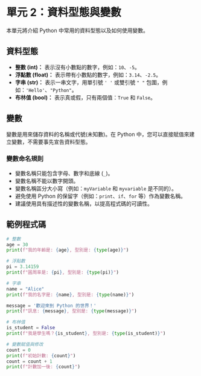 # 單元 2：資料型態與變數

本單元將介紹 Python 中常用的資料型態以及如何使用變數。

## 資料型態

* **整數 (int)：** 表示沒有小數點的數字，例如：`10`、`-5`。
* **浮點數 (float)：** 表示帶有小數點的數字，例如：`3.14`、`-2.5`。
* **字串 (str)：** 表示一串文字，用單引號 `' '` 或雙引號 `" "` 包圍，例如：`'Hello'`、`"Python"`。
* **布林值 (bool)：** 表示真或假，只有兩個值：`True` 和 `False`。

## 變數

變數是用來儲存資料的名稱或代號(未知數)。在 Python 中，您可以直接賦值來建立變數，不需要事先宣告資料型態。

### 變數命名規則

* 變數名稱只能包含字母、數字和底線 (`_`)。
* 變數名稱不能以數字開頭。
* 變數名稱區分大小寫（例如：`myVariable` 和 `myvariable` 是不同的）。
* 避免使用 Python 的保留字（例如：`print`、`if`、`for` 等）作為變數名稱。
* 建議使用具有描述性的變數名稱，以提高程式碼的可讀性。

## 範例程式碼

```python
# 整數
age = 30
print(f"我的年齡是: {age}, 型別是: {type(age)}")

# 浮點數
pi = 3.14159
print(f"圓周率是: {pi}, 型別是: {type(pi)}")

# 字串
name = "Alice"
print(f"我的名字是: {name}, 型別是: {type(name)}")

message = '歡迎來到 Python 的世界！'
print(f"訊息: {message}, 型別是: {type(message)}")

# 布林值
is_student = False
print(f"我是學生嗎？{is_student}, 型別是: {type(is_student)}")

# 變數賦值與修改
count = 0
print(f"初始計數: {count}")
count = count + 1
print(f"計數加一後: {count}")
```